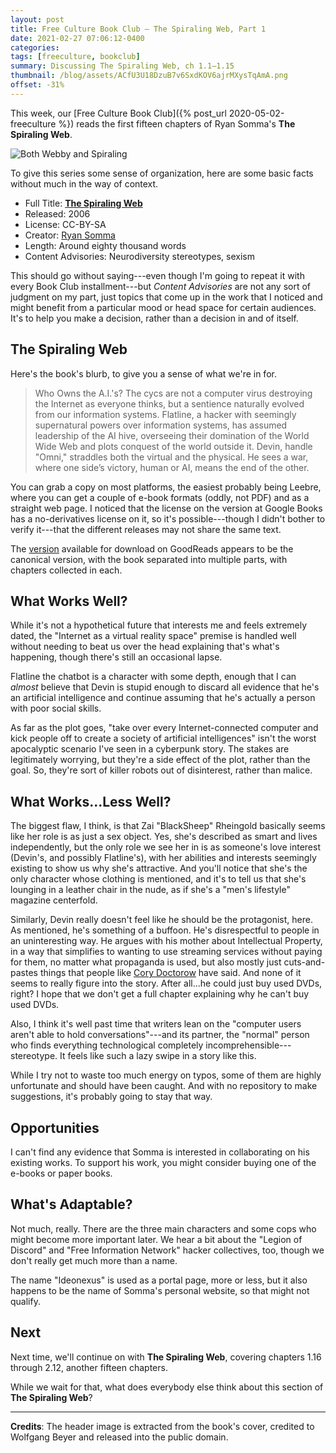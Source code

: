 ```yaml
---
layout: post
title: Free Culture Book Club — The Spiraling Web, Part 1
date: 2021-02-27 07:06:12-0400
categories:
tags: [freeculture, bookclub]
summary: Discussing The Spiraling Web, ch 1.1–1.15
thumbnail: /blog/assets/ACfU3U18DzuB7v6SxdKOV6ajrMXysTqAmA.png
offset: -31%
---
```


This week, our [Free Culture Book Club]({% post_url 2020-05-02-freeculture %}) reads the first fifteen chapters of Ryan Somma's **The Spiraling Web**.

![Both Webby and Spiraling](/blog/assets/ACfU3U18DzuB7v6SxdKOV6ajrMXysTqAmA.png "Both Webby and Spiraling")

To give this series some sense of organization, here are some basic facts without much in the way of context.

 * Full Title:  [**The Spiraling Web**](http://leebre.org/book/the-spiraling-web/index.html)
 * Released:  2006
 * License:  CC-BY-SA
 * Creator:  [Ryan Somma](https://ryansomma.com/)
 * Length:  Around eighty thousand words
 * Content Advisories:  Neurodiversity stereotypes, sexism

This should go without saying---even though I'm going to repeat it with every Book Club installment---but *Content Advisories* are not any sort of judgment on my part, just topics that come up in the work that I noticed and might benefit from a particular mood or head space for certain audiences.  It's to help you make a decision, rather than a decision in and of itself.

## The Spiraling Web

Here's the book's blurb, to give you a sense of what we're in for.

 > Who Owns the A.I.'s? The cycs are not a computer virus destroying the Internet as everyone thinks, but a sentience naturally evolved from our information systems. Flatline, a hacker with seemingly supernatural powers over information systems, has assumed leadership of the AI hive, overseeing their domination of the World Wide Web and plots conquest of the world outside it. Devin, handle "Omni," straddles both the virtual and the physical. He sees a war, where one side’s victory, human or AI, means the end of the other.

You can grab a copy on most platforms, the easiest probably being Leebre, where you can get a couple of e-book formats (oddly, not PDF) and as a straight web page.  I noticed that the license on the version at Google Books has a no-derivatives license on it, so it's possible---though I didn't bother to verify it---that the different releases may not share the same text.

The [version](https://www.goodreads.com/book/show/9351820-the-spiraling-web) available for download on GoodReads appears to be the canonical version, with the book separated into multiple parts, with chapters collected in each.

## What Works Well?

While it's not a hypothetical future that interests me and feels extremely dated, the "Internet as a virtual reality space" premise is handled well without needing to beat us over the head explaining that's what's happening, though there's still an occasional lapse.

Flatline the chatbot is a character with some depth, enough that I can *almost* believe that Devin is stupid enough to discard all evidence that he's an artificial intelligence and continue assuming that he's actually a person with poor social skills.

As far as the plot goes, "take over every Internet-connected computer and kick people off to create a society of artificial intelligences" isn't the worst apocalyptic scenario I've seen in a cyberpunk story.  The stakes are legitimately worrying, but they're a side effect of the plot, rather than the goal.  So, they're sort of killer robots out of disinterest, rather than malice.

## What Works...Less Well?

The biggest flaw, I think, is that Zai "BlackSheep" Rheingold basically seems like her role is as just a sex object.  Yes, she's described as smart and lives independently, but the only role we see her in is as someone's love interest (Devin's, and possibly Flatline's), with her abilities and interests seemingly existing to show us why she's attractive.  And you'll notice that she's the only character whose clothing is mentioned, and it's to tell us that she's lounging in a leather chair in the nude, as if she's a "men's lifestyle" magazine centerfold.

Similarly, Devin really doesn't feel like he should be the protagonist, here.  As mentioned, he's something of a buffoon.  He's disrespectful to people in an uninteresting way.  He argues with his mother about Intellectual Property, in a way that simplifies to wanting to use streaming services without paying for them, no matter what propaganda is used, but also mostly just cuts-and-pastes things that people like [Cory Doctorow](https://en.wikipedia.org/wiki/Cory_Doctorow) have said.  And none of it seems to really figure into the story.  After all...he could just buy used DVDs, right?  I hope that we don't get a full chapter explaining why he can't buy used DVDs.

Also, I think it's well past time that writers lean on the "computer users aren't able to hold conversations"---and its partner, the "normal" person who finds everything technological completely incomprehensible---stereotype.  It feels like such a lazy swipe in a story like this.

While I try not to waste too much energy on typos, some of them are highly unfortunate and should have been caught.  And with no repository to make suggestions, it's probably going to stay that way.

## Opportunities

I can't find any evidence that Somma is interested in collaborating on his existing works.  To support his work, you might consider buying one of the e-books or paper books.

## What's Adaptable?

Not much, really.  There are the three main characters and some cops who might become more important later.  We hear a bit about the "Legion of Discord" and "Free Information Network" hacker collectives, too, though we don't really get much more than a name.

The name "Ideonexus" is used as a portal page, more or less, but it also happens to be the name of Somma's personal website, so that might not qualify.

## Next

Next time, we'll continue on with **The Spiraling Web**, covering chapters 1.16 through 2.12, another fifteen chapters.

While we wait for that, what does everybody else think about this section of **The Spiraling Web**?

* * *

**Credits**:  The header image is extracted from the book's cover, credited to Wolfgang Beyer and released into the public domain.
